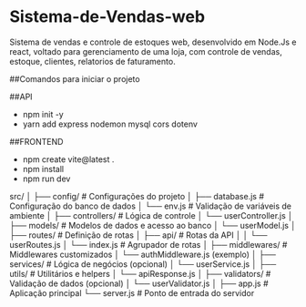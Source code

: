 # Sistema-de-Vendas-web
Sistema de vendas e controle de estoques web, desenvolvido em Node.Js e react, voltado para gerenciamento de uma loja, com controle de vendas, estoque, clientes, relatorios de faturamento.


##Comandos para iniciar o projeto

##API
- npm init -y
- yarn add express nodemon mysql cors dotenv

##FRONTEND
- npm create vite@latest .
- npm install
- npm run dev



src/
│
├── config/          # Configurações do projeto
│   ├── database.js  # Configuração do banco de dados
│   └── env.js       # Validação de variáveis de ambiente
│
├── controllers/     # Lógica de controle
│   └── userController.js
│
├── models/          # Modelos de dados e acesso ao banco
│   └── userModel.js
│
├── routes/          # Definição de rotas
│   ├── api/         # Rotas da API
│   │   └── userRoutes.js
│   └── index.js     # Agrupador de rotas
│
├── middlewares/     # Middlewares customizados
│   └── authMiddleware.js (exemplo)
│
├── services/        # Lógica de negócios (opcional)
│   └── userService.js
│
├── utils/           # Utilitários e helpers
│   └── apiResponse.js
│
├── validators/      # Validação de dados (opcional)
│   └── userValidator.js
│
├── app.js           # Aplicação principal
└── server.js        # Ponto de entrada do servidor
